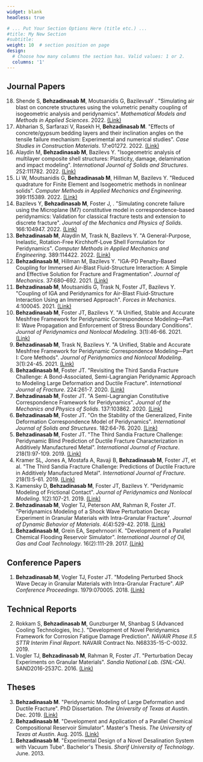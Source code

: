 ```yaml
---
widget: blank
headless: true

# ... Put Your Section Options Here (title etc.) ...
#title: My New Section
#subtitle:
weight: 10  # section position on page
design:
  # Choose how many columns the section has. Valid values: 1 or 2.
  columns: '1'
---
```


<!--## **Preprints**-->
<!--<ol reversed>-->

<!--</ol>-->



## **Journal Papers**
<ol reversed>
  <li>Shende S, <b>Behzadinasab M</b>, Moutsanidis G, BazilevsaY . "Simulating air blast on concrete structures using the volumetric penalty coupling of isogeometric analysis and peridynamics". <i>Mathematical Models and Methods in Applied Sciences</i>. 2022. <a href="https://www.worldscientific.com/doi/abs/10.1142/S0218202522500580">(Link)</a></li>
  <li>Abharian S, Sarfarazi V, Rasekh H, <b>Behzadinasab M</b>. "Effects of concrete/gypsum bedding layers and their inclination angles on the tensile failure mechanism: Experimental and numerical studies". <i>Case Studies in Construction Materials</i>. 17:e01272. 2022. <a href="https://www.sciencedirect.com/science/article/pii/S2214509522004041">(Link)</a></li>
  <li>Alaydin M, <b>Behzadinasab M</b>, Bazilevs Y. "Isogeometric analysis of multilayer composite shell structures: Plasticity, damage, delamination and impact modeling". <i>International Journal of Solids and Structures</i>. 252:111782. 2022. <a href="https://www.sciencedirect.com/science/article/abs/pii/S0020768322002736">(Link)</a></li>
  <li>Li W, Moutsanidis G, <b>Behzadinasab M</b>, Hillman M, Bazilevs Y. "Reduced quadrature for Finite Element and Isogeometric methods in nonlinear solids". <i>Computer Methods in Applied Mechanics and Engineering</i>. 399:115389. 2022. <a href="https://www.sciencedirect.com/science/article/abs/pii/S0045782522004509">(Link)</a></li>
  <li>Bazilevs Y, <b>Behzadinasab M</b>, Foster J, . "Simulating concrete failure using the Microplane (M7) constitutive model in correspondence-based peridynamics: Validation for classical fracture tests and extension to discrete fracture". <i>Journal of the Mechanics and Physics of Solids</i>. 166:104947. 2022. <a href="https://www.sciencedirect.com/science/article/abs/pii/S0022509622001442">(Link)</a></li>
  <li><b>Behzadinasab M</b>, Alaydin M, Trask N, Bazilevs Y. "A General-Purpose, Inelastic, Rotation-Free Kirchhoff-Love Shell Formulation for Peridynamics". <i>Computer Methods in Applied Mechanics and Engineering</i>. 389:114422. 2022. <a href="https://www.sciencedirect.com/science/article/pii/S0045782521006678">(Link)</a></li>
  <li><b>Behzadinasab M</b>, Hillman M, Bazilevs Y. "IGA-PD Penalty-Based Coupling for Immersed Air-Blast Fluid-Structure Interaction: A Simple and Effective Solution for Fracture and Fragmentation". <i>Journal of Mechanics</i>. 37:680–692. 2021. <a href="https://academic.oup.com/jom/article/doi/10.1093/jom/ufab033/6479818">(Link)</a></li>
  <li><b>Behzadinasab M</b>, Moutsanidis G, Trask N, Foster JT, Bazilevs Y. "Coupling of IGA and Peridynamics for Air-Blast Fluid-Structure Interaction Using an Immersed Approach". <i>Forces in Mechanics</i>. 4:100045. 2021. <a href="https://www.sciencedirect.com/science/article/pii/S2666359721000366">(Link)</a></li>
  <li><b>Behzadinasab M</b>, Foster JT, Bazilevs Y. "A Unified, Stable and Accurate Meshfree Framework for Peridynamic Correspondence Modeling—Part II: Wave Propagation and Enforcement of Stress Boundary Conditions". <i>Journal of Peridynamics and Nonlocal Modeling</i>. 3(1):46-66. 2021. <a href="https://link.springer.com/article/10.1007/s42102-020-00039-6">(Link)</a></li>
  <li><b>Behzadinasab M</b>, Trask N, Bazilevs Y. "A Unified, Stable and Accurate Meshfree Framework for Peridynamic Correspondence Modeling—Part I: Core Methods". <i>Journal of Peridynamics and Nonlocal Modeling</i>. 3(1):24-45. 2021. <a href="https://link.springer.com/article/10.1007/s42102-020-00040-z">(Link)</a></li>
  <li><b>Behzadinasab M</b>, Foster JT. "Revisiting the Third Sandia Fracture Challenge: A Bond-Associated, Semi-Lagrangian Peridynamic Approach to Modeling Large Deformation and Ductile Fracture". <i>International Journal of Fracture</i>. 224:261-7. 2020. <a href="https://link.springer.com/article/10.1007/s10704-020-00455-1">(Link)</a></li>
  <li><b>Behzadinasab M</b>, Foster JT. "A Semi-Lagrangian Constitutive Correspondence Framework for Peridynamics". <i>Journal of the Mechanics and Physics of Solids</i>. 137:103862. 2020. <a href="https://www.sciencedirect.com/science/article/pii/S0022509619309512">(Link)</a></li>
  <li><b>Behzadinasab M</b>, Foster JT. "On the Stability of the Generalized, Finite Deformation Correspondence Model of Peridynamics". <i>International Journal of Solids and Structures</i>. 182:64-76. 2020. <a href="https://www.sciencedirect.com/science/article/pii/S0020768319303506">(Link)</a></li>
  <li><b>Behzadinasab M</b>, Foster JT.  "The Third Sandia Fracture Challenge: Peridynamic Blind Prediction of Ductile Fracture Characterization in Additively Manufactured Metal". <i>International Journal of Fracture</i>. 218(1):97-109. 2019. <a href="https://link.springer.com/article/10.1007/s10704-019-00363-z">(Link)</a></li>
  <li>Kramer SL, Jones A, Mostafa A, Ravaji B, <b>Behzadinasab M</b>, Foster JT, et al. "The Third Sandia Fracture Challenge: Predictions of Ductile Fracture in Additively Manufactured Metal". <i>International Journal of Fracture</i>. 218(1):5-61. 2019. <a href="https://link.springer.com/article/10.1007/s10704-019-00361-1">(Link)</a></li>
  <li>Kamensky D, <b>Behzadinasab M</b>, Foster JT, Bazilevs Y. "Peridynamic Modeling of Frictional Contact". <i>Journal of Peridynamics and Nonlocal Modeling</i>. 1(2):107-21. 2019. <a href="https://link.springer.com/article/10.1007/s42102-019-00012-y">(Link)</a></li>
  <li><b>Behzadinasab M</b>, Vogler TJ, Peterson AM, Rahman R, Foster JT. "Peridynamics Modeling of a Shock Wave Perturbation Decay Experiment in Granular Materials with Intra-Granular Fracture". <i>Journal of Dynamic Behavior of Materials</i>. 4(4):529-42. 2018. <a href="https://link.springer.com/article/10.1007/s40870-018-0174-2">(Link)</a></li>
  <li><b>Behzadinasab M</b>, Grein EA, Sepehrnoori K. "Development of a Parallel Chemical Flooding Reservoir Simulator". <i>International Journal of Oil, Gas and Coal Technology</i>. 16(2):111-29. 2017. <a href="https://www.inderscienceonline.com/doi/10.1504/IJOGCT.2017.086353">(Link)</a></li>
</ol>



## **Conference Papers**
<ol reversed>
  <li><b>Behzadinasab M</b>, Vogler TJ, Foster JT. "Modeling Perturbed Shock Wave Decay in Granular Materials with Intra-Granular Fracture". <i>AIP Conference Proceedings</i>. 1979:070005. 2018. <a href="https://aip.scitation.org/doi/abs/10.1063/1.5044814">(Link)</a></li>
</ol>



## **Technical Reports**
<ol reversed>
  <li>Rokkam S, <b>Behzadinasab M</b>, Gunzburger M, Shanbag S (Advanced Cooling Technologies, Inc.). "Development of Novel Peridynamics Framework for Corrosion Fatigue Damage Prediction". <i>NAVAIR Phase II.5 STTR Interim Final Report</i>. NAVAIR Contract No. N68335-15-C-0032. 2019.
  <li>Vogler TJ, <b>Behzadinasab M</b>, Rahman R, Foster JT. "Perturbation Decay Experiments on Granular Materials". <i>Sandia National Lab. (SNL-CA)</i>. SAND2016-2537C. 2016. <a href="https://www.osti.gov/servlets/purl/1348102">(Link)</a></li>
</ol>



## **Theses**
<ol reversed>
  <li><b>Behzadinasab M</b>. "Peridynamic Modeling of Large Deformation and Ductile Fracture". PhD Dissertation. <i>The University of Texas at Austin</i>. Dec. 2019. <a href="https://repositories.lib.utexas.edu/handle/2152/81148">(Link)</a></li></li>
  <li><b>Behzadinasab M</b>. "Development and Application of a Parallel Chemical Compositional Reservoir Simulator". Master's Thesis. <i>The University of Texas at Austin</i>. Aug. 2015. <a href="https://repositories.lib.utexas.edu/handle/2152/31992">(Link)</a></li></li>
  <li><b>Behzadinasab M</b>. "Experimental Design of a Novel Desalination System with Vacuum Tube". Bachelor's Thesis. <i>Sharif University of Technology</i>. June. 2013.
</ol>



